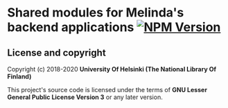 # Shared modules for Melinda's backend applications [![NPM Version](https://img.shields.io/npm/v/@natlibfi/melinda-backend-commons.svg)](https://npmjs.org/package/@natlibfi/melinda-backend-commons)

## License and copyright

Copyright (c) 2018-2020 **University Of Helsinki (The National Library Of Finland)**

This project's source code is licensed under the terms of **GNU Lesser General Public License Version 3** or any later version.

